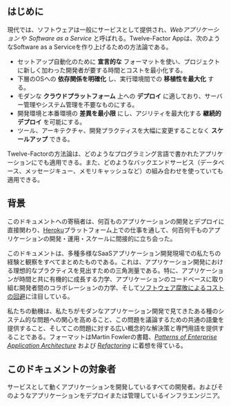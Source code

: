 ## はじめに

現代では、ソフトウェアは一般にサービスとして提供され、*Webアプリケーション* や *Software as a Service* と呼ばれる。Twelve-Factor Appは、次のようなSoftware as a Serviceを作り上げるための方法論である。

* セットアップ自動化のために **宣言的な** フォーマットを使い、プロジェクトに新しく加わった開発者が要する時間とコストを最小化する。
* 下層のOSへの **依存関係を明確化** し、実行環境間での **移植性を最大化** する。
* モダンな **クラウドプラットフォーム** 上への **デプロイ** に適しており、サーバー管理やシステム管理を不要なものにする。
* 開発環境と本番環境の **差異を最小限** にし、アジリティを最大化する **継続的デプロイ** を可能にする。
* ツール、アーキテクチャ、開発プラクティスを大幅に変更することなく **スケールアップ** できる。

Twelve-Factorの方法論は、どのようなプログラミング言語で書かれたアプリケーションにでも適用できる。また、どのようなバックエンドサービス（データベース、メッセージキュー、メモリキャッシュなど）の組み合わせを使っていても適用できる。

## 背景

このドキュメントへの寄稿者は、何百ものアプリケーションの開発とデプロイに直接関わり、[Heroku](http://www.heroku.com/)プラットフォーム上での仕事を通して、何百何千ものアプリケーションの開発・運用・スケールに間接的に立ち会った。

このドキュメントは、多種多様なSaaSアプリケーション開発現場での私たちの経験と観察をすべてまとめたものである。これは、アプリケーション開発における理想的なプラクティスを見出すための三角測量である。特に、アプリケーションが時間と共に有機的に成長する力学、アプリケーションのコードベースに取り組む開発者間のコラボレーションの力学、そして[ソフトウェア腐敗によるコストの回避](http://blog.heroku.com/archives/2011/6/28/the_new_heroku_4_erosion_resistance_explicit_contracts/)に注目している。

私たちの動機は、私たちがモダンなアプリケーション開発で見てきたある種のシステム的な問題への関心を高めること、この問題を議論するための共通の語彙を提供すること、そしてこの問題に対する広い概念的な解決策と専門用語を提供することである。フォーマットはMartin Fowlerの書籍、*[Patterns of Enterprise Application Architecture](http://books.google.com/books/about/Patterns_of_enterprise_application_archi.html?id=FyWZt5DdvFkC)* および *[Refactoring](http://books.google.com/books/about/Refactoring.html?id=1MsETFPD3I0C)* に着想を得ている。

## このドキュメントの対象者

サービスとして動くアプリケーションを開発しているすべての開発者。およびそのようなアプリケーションをデプロイまたは管理しているインフラエンジニア。
